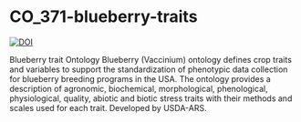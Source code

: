 # CO_371-blueberry-traits
[![DOI](https://zenodo.org/badge/DOI/10.5281/zenodo.11470518.svg)](https://doi.org/10.5281/zenodo.11470518)

Blueberry trait Ontology
Blueberry (Vaccinium) ontology defines crop traits and variables to support the standardization of phenotypic data collection for blueberry breeding programs in the USA. The ontology provides a description of agronomic, biochemical, morphological, phenological, physiological, quality, abiotic and biotic stress traits with their methods and scales used for each trait. Developed by USDA-ARS.

